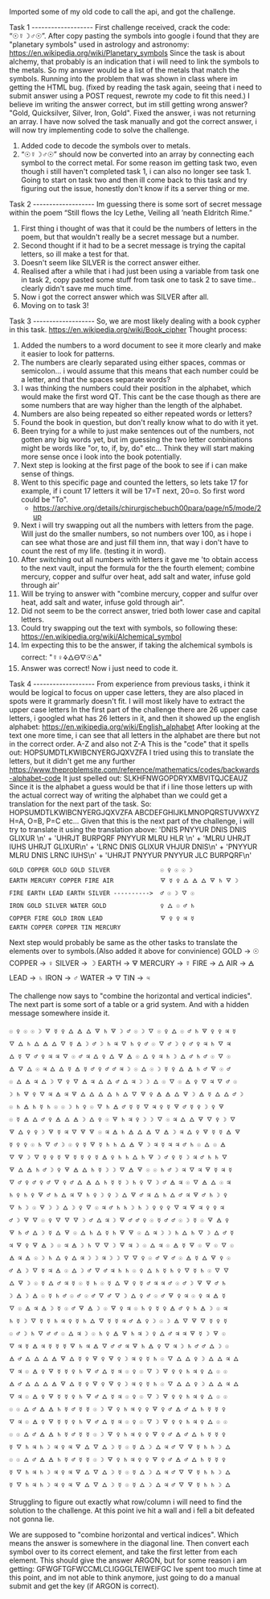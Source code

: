 Imported some of my old code to call the api, and got the challenge.

Task 1 -------------------
First challenge received, crack the code: “☉☿☽♂☉”.
After copy pasting the symbols into google i found that they are "planetary symbols" used in astrology and astronomy: https://en.wikipedia.org/wiki/Planetary_symbols
Since the task is about alchemy, that probably is an indication that i will need to link the symbols to the metals. So my answer would be a list of the metals that match the symbols.
Running into the problem that was shown in class where im getting the HTML bug. (fixed by reading the task again, seeing that i need to submit answer using a POST request, rewrote my code to fit this need.)
I believe im writing the answer correct, but im still getting wrong answer? "Gold, Quicksilver, Silver, Iron, Gold".
Fixed the answer, i was not returning an array.
I have now solved the task manually and got the correct answer, i will now try implementing code to solve the challenge.
  1. Added code to decode the symbols over to metals.
  2. “☉☿☽♂☉” should now be converted into an array by connecting each symbol to the correct metal.
For some reason im getting task two, even though i still haven't completed task 1, i can also no longer see task 1.
Going to start on task two and then ill come back to this task and try figuring out the issue, honestly don't know if its a server thing or me.

Task 2 -------------------
Im guessing there is some sort of secret message within the poem “Still flows the Icy Lethe, Veiling all ’neath Eldritch Rime.”
1. First thing i thought of was that it could be the numbers of letters in the poem, but that wouldn't really be a secret message but a number.
2. Second thought if it had to be a secret message is trying the capital letters, so ill make a test for that.
3. Doesn't seem like SILVER is the correct answer either.
4. Realised after a while that i had just been using a variable from task one in task 2, copy pasted some stuff from task one to task 2 to save time.. clearly didn't save me much time.
5. Now i got the correct answer which was SILVER after all.
6. Moving on to task 3!

Task 3 -------------------
So, we are most likely dealing with a book cypher in this task. https://en.wikipedia.org/wiki/Book_cipher
Thought process:
1. Added the numbers to a word document to see it more clearly and make it easier to look for patterns.
2. The numbers are clearly separated using either spaces, commas or semicolon... i would assume that this means that each number could be a letter, and that the spaces separate words?
3. I was thinking the numbers could their position in the alphabet, which would make the first word QT. This cant be the case though as there are some numbers that are way higher than the length of the alphabet.
4. Numbers are also being repeated so either repeated words or letters?
5. Found the book in question, but don't really know what to do with it yet.
6. Been trying for a while to just make sentences out of the numbers, not gotten any big words yet, but im guessing the two letter combinations might be words like "or, to, if, by, do" etc... Think they will start making more sense once i look into the book potentially.
7. Next step is looking at the first page of the book to see if i can make sense of things.
8. Went to this specific page and counted the letters, so lets take 17 for example, if i count 17 letters it will be 17=T next, 20=o. So first word could be "To".
   - https://archive.org/details/chirurgischebuch00para/page/n5/mode/2up
9. Next i will try swapping out all the numbers with letters from the page. Will just do the smaller numbers, so not numbers over 100, as i hope i can see what those are and just fill them inn, that way i don't have to count the rest of my life. (testing it in word).
10. After switching out all numbers with letters it gave me 'to obtain access to the next vault, input the formula for the the fourth element; combine mercury, copper and sulfur over heat, add salt and water, infuse gold through air'
11. Will be trying to answer with "combine mercury, copper and sulfur over heat, add salt and water, infuse gold through air".
12. Did not seem to be the correct answer, tried both lower case and capital letters.
13. Could try swapping out the text with symbols, so following these: https://en.wikipedia.org/wiki/Alchemical_symbol
14. Im expecting this to be the answer, if taking the alchemical symbols is correct: "☿♀🜍🜂🜔🜄☉🜁"
15. Answer was correct! Now i just need to code it.

Task 4 -------------------
From experience from previous tasks, i think it would be logical to focus on upper case letters, they are also placed in spots were it grammarly doesn't fit.
I will most likely have to extract the upper case letters
In the first part of the challenge there are 26 upper case letters, i googled what has 26 letters in it, and then it showed up the english alphabet: https://en.wikipedia.org/wiki/English_alphabet
After looking at the text one more time, i can see that all letters in the alphabet are there but not in the correct order. A-Z and also not Z-A
This is the "code" that it spells out: HOPSUMDTLKWIBCNYERGJQXVZFA
I tried using this to translate the letters, but it didn't get me any further https://www.theproblemsite.com/reference/mathematics/codes/backwards-alphabet-code
It just spelled out: SLKHFNWGOPDRYXMBVITQJCEAUZ
Since it is the alphabet a guess would be that if i line those letters up with the actual correct way of writing the alphabet than we could get a translation for the next part of the task. So:
HOPSUMDTLKWIBCNYERGJQXVZFA
ABCDEFGHIJKLMNOPQRSTUVWXYZ
H=A, O=B, P=C etc...
Given that this is the next part of the challenge, i will try to translate it using the translation above:
    'DNIS PNYYUR DNIS DNIS GLIXUR \n' +
    'UHRJT BURPQRF PNYYUR MLRU HLR \n' +
    'MLRU UHRJT IUHS UHRJT GLIXUR\n' +
    'LRNC DNIS GLIXUR VHJUR DNIS\n' +
    'PNYYUR MLRU DNIS LRNC IUHS\n' +
    'UHRJT PNYYUR PNYYUR JLC BURPQRF\n'

    GOLD COPPER GOLD GOLD SILVER              ☉ ♀ ☉ ☉ ☽
    EARTH MERCURY COPPER FIRE AIR             🜃 ☿ ♀ 🜂 🜁 🜂 🜃 ♄ 🜃 ☽
    FIRE EARTH LEAD EARTH SILVER ---------->  ♂ ☉ ☽ 🜄 ☉
    IRON GOLD SILVER WATER GOLD               ♀ 🜂 ☉ ♂ ♄
    COPPER FIRE GOLD IRON LEAD                🜃 ♀ ♀ ♃ ☿
    EARTH COPPER COPPER TIN MERCURY

Next step would probably be same as the other tasks to translate the elements over to symbols.(Also added it above for convinience)
GOLD → ☉
COPPER → ♀
SILVER → ☽
EARTH → 🜃
MERCURY → ☿
FIRE → 🜂
AIR → 🜁
LEAD → ♄
IRON → ♂
WATER → 🜄
TIN → ♃

The challenge now says to "combine the horizontal and vertical indicies".
The next part is some sort of a table or a grid system. And with a hidden message somewhere inside it.

    ☉ ♀ ☉ ☉ ☽ 🜃 ☿ ♀ 🜂 🜁 🜂 🜃 ♄ 🜃 ☽ ♂ ☉ ☽ 🜄 ☉ ♀ 🜂 ☉ ♂ ♄ 🜃 ♀ ♀ ♃ ☿
    🜄 🜂 ♄ 🜂 🜁 🜂 🜄 ☿ 🜁 ☽ ♂ ☽ ♄ ♃ 🜄 ♄ ♀ ♂ ☉ 🜄 ♂ ☽ ♀ ♂ ♀ ♃ ♄ 🜄 ♃
    🜂 ☿ 🜄 ♂ ♀ ♃ ♃ 🜄 ☉ ♂ ♃ 🜂 ♀ 🜂 🜃 🜁 ☉ 🜂 ♀ ♃ ♄ ☽ 🜂 ♂ ♄ ♂ ☉ 🜄 ☉
    🜁 🜄 🜂 ☉ ♃ 🜂 🜂 ☿ 🜁 ☿ ♂ ♀ ♂ ♂ ♃ ☽ ☉ 🜂 ☉ ☽ ☿ ♀ 🜂 🜁 ♄ ♂ 🜃 ☉ ♂
    ☉ 🜂 🜁 ♃ 🜂 ☽ 🜄 ♀ 🜄 🜁 ♃ 🜂 🜂 ♂ 🜂 ♃ ☽ ☽ 🜂 ☉ 🜄 ☉ 🜁 ♀ 🜄 ♃ 🜄 ♂ ☉
    ☽ ♄ 🜃 ♀ 🜄 ♃ 🜁 ♃ 🜃 🜂 🜂 🜂 🜂 ♄ 🜂 🜄 🜃 ♀ 🜁 🜁 🜂 🜃 ☽ 🜁 ☿ 🜂 🜂 ♂ ☽
    ☉ ♄ 🜁 ♄ ☿ ♄ ☉ ☉ ☽ ♄ ♀ ☉ 🜄 ♄ 🜁 ♂ ☿ ☿ 🜄 ♃ ♀ ☿ 🜃 ♂ ☿ ♀ ☽ ♀ 🜃
    ☉ ☿ 🜁 🜂 ♂ ♀ 🜁 🜂 🜁 ☽ 🜂 ♀ ☉ 🜃 ♄ ♃ ♀ ☽ ☽ 🜄 ☉ ♃ 🜂 🜂 🜃 🜄 ♀ ☽ 🜄
    🜃 🜂 ♀ ♀ ☽ 🜃 ☿ ♃ 🜄 🜃 🜃 ☉ ♃ 🜁 ♄ 🜁 🜂 🜁 🜄 🜁 ☽ ♃ 🜂 ♀ 🜃 ☿ ☿ 🜁 🜃
    ☿ ♀ ♀ ☉ ♄ 🜄 ♂ ☽ ☉ ♀ ☿ 🜃 ☿ ♄ ♄ 🜂 🜁 🜃 ☽ ♃ ☿ ♃ ♃ ♂ ♄ ☉ 🜂 ☉ 🜁
    🜄 🜃 ☽ 🜄 ☿ ♀ ☿ 🜃 ☿ ☿ ♀ ☿ 🜁 ♀ ♄ ♄ 🜂 ♄ 🜃 ☽ ♂ ♀ ☿ ☽ ♃ ♂ ♄ ♄ 🜄
    🜃 🜂 🜁 ♄ ♂ ☽ ♀ 🜃 🜁 🜂 ♄ ☿ ☽ ☽ 🜄 🜁 🜃 ☉ ☉ ♄ ♂ ☽ ♃ 🜄 ♃ 🜃 ☿ ♃ ☿
    🜄 ♂ ♀ ♂ ♀ ♂ 🜄 ♀ ♂ 🜂 🜁 🜂 ♄ ☿ ☿ ☽ ♄ ♀ 🜄 ☽ ♂ 🜁 ♃ ☉ 🜄 🜁 🜂 ☉ ♃
    ♄ ♀ ♄ ♀ 🜃 ♂ ♄ 🜂 ♃ 🜄 ♄ ♀ ☽ ♀ ☽ 🜂 🜃 ♂ ♃ 🜂 ♄ 🜂 ♂ ♃ 🜃 ♂ ♄ ☽ ♀
    🜄 ♄ ☽ ☉ 🜃 ☽ ☽ 🜂 ☽ ♀ 🜄 ☉ ♃ ♂ ♄ ♄ ☽ ♄ ☽ ♀ ♀ ♀ 🜄 ♃ 🜃 ♃ ♀ ♀ ♃
    ♂ ☽ 🜃 🜄 ☉ ♀ 🜄 🜄 🜄 ☽ ♂ 🜂 ♃ ☽ 🜃 ♂ ♂ ♀ ☉ ☿ ♂ ♂ ☉ ☽ ☿ ☉ 🜃 🜁 ♀
    🜃 ♄ ♂ 🜂 ☽ ☿ 🜂 🜃 ☉ 🜂 ♄ 🜂 ☿ ♄ 🜃 🜃 ☉ 🜂 ♃ ☽ ☽ ♄ 🜂 ♄ 🜄 ☽ 🜂 ♂ ☿
    ♃ 🜃 ♀ 🜃 🜁 ☽ ☉ ♃ 🜁 ☽ ♄ 🜄 🜄 ☽ 🜃 ♃ ☽ ☉ 🜂 ♃ ☉ 🜁 ☿ 🜃 ☉ 🜃 ☉ 🜄 ☉
    🜁 ♃ 🜁 ☉ ☽ ♄ 🜂 ♀ 🜂 ♃ ☽ ☽ ♃ ☽ ☽ 🜄 🜄 ♀ ☉ ♂ 🜃 ♂ ☉ 🜁 ☿ 🜂 🜃 ♀ ☉
    ♂ 🜁 ☽ 🜄 ☿ ♃ 🜁 ☉ 🜂 ☽ ♂ 🜄 ♂ ♃ ♄ ♄ ☉ ♀ 🜂 ♄ ☿ ♄ ♀ 🜄 ☿ ♄ ☉ 🜄 🜄
    🜂 🜃 ☽ ☉ ☿ 🜂 ♂ ♃ ☿ ☉ ☿ ♄ ☉ ☿ 🜂 🜃 ♀ ☿ ♂ ♃ ♃ ♂ ☉ ♂ ☽ 🜃 🜃 ♂ ♄
    ☽ 🜁 ☽ 🜁 ☉ ☿ ♄ ♂ ☉ ♂ ☉ ♂ 🜄 ♂ 🜄 ☽ 🜂 ♀ ♂ ☉ ♂ 🜃 ♀ ♃ ☉ ♀ ♃ 🜁 ☿
    🜄 ☉ 🜁 ♃ 🜁 ☽ ☿ ☉ ♂ 🜃 🜁 ☽ ☉ 🜃 ♀ ♃ ☉ ♄ ♀ ☿ ♀ 🜁 ♂ ♀ ♄ 🜁 ☽ ☉ ♃
    ♄ ☿ ☽ 🜄 ☿ ☿ ♄ ♃ ♀ ☿ ♄ 🜂 🜄 ☿ ☿ ♃ ♂ 🜁 ♀ ☽ ☉ ☽ 🜁 🜄 🜃 🜄 ☿ ♀ ☿
    ☉ ♂ ☽ ♄ 🜄 ♂ ♂ ☉ 🜂 ♃ ☽ ☉ ♄ ♀ 🜁 🜃 ♄ ♃ ☽ ♀ 🜂 ♂ ♃ ♃ 🜃 ☿ ☽ 🜃 ☉
    🜄 ♃ ☿ 🜁 ♃ ☿ ☿ ☿ 🜃 ♄ ♃ 🜁 🜄 ♂ ♂ ♃ 🜃 ♄ 🜁 ♀ 🜄 ♃ ☽ ♄ ♂ ♂ 🜂 ☽ ☉
    🜁 ♂ 🜂 🜂 🜂 🜁 🜃 🜂 ☿ ♀ 🜃 ♀ 🜃 ♀ ☽ ♃ ♀ ☿ ♄ ☉ 🜄 🜂 🜂 ♀ ☽ 🜂 🜂 ♃ 🜂
    🜄 ♃ ☉ 🜁 ♀ 🜃 ☿ ☿ ♀ ♄ 🜃 ♂ 🜂 ☿ ♃ ☉ ♀ ☉ 🜄 ☽ 🜃 ♀ ♀ ♄ ♃ ♀ 🜂 ☉ ☉
    🜁 ♂ 🜂 🜂 🜂 🜁 🜃 🜂 ☿ ♀ 🜃 ♀ 🜃 ♀ ☽ ♃ ♀ ☿ ♄ ☉ 🜄 🜂 🜂 ♀ ☽ 🜂 🜂 ♃ 🜂
    🜄 ♃ ☉ 🜁 ♀ 🜃 ☿ ☿ ♀ ♄ 🜃 ♂ 🜂 ☿ ♃ ☉ ♀ ☉ 🜄 ☽ 🜃 ♀ ♀ ♄ ♃ ♀ 🜂 ☉ ☉
    ☉ ☉ 🜂 ♂ 🜁 🜁 ♄ ☿ ♂ ☿ ☿ ☉ ☽ 🜃 ♀ ♄ ♃ ♀ ♀ 🜃 ♀ ♂ 🜁 ♂ 🜂 ♄ ☿ ☿ ♀
    🜄 ♃ ☉ 🜁 ♀ 🜃 ☿ ☿ ♀ ♄ 🜃 ♂ 🜂 ☿ ♃ ☉ ♀ ☉ 🜄 ☽ 🜃 ♀ ♀ ♄ ♃ ♀ 🜂 ☉ ☉
    ☉ ☉ 🜂 ♂ 🜁 🜁 ♄ ☿ ♂ ☿ ☿ ☉ ☽ 🜃 ♀ ♄ ♃ ♀ ♀ 🜃 ♀ ♂ 🜁 ♂ 🜂 ♄ ☿ ☿ ♀
    ☿ 🜄 ♄ ♃ ♄ ☽ ♃ ♀ ♃ 🜃 🜂 🜄 🜂 ☽ ☿ ☉ ☿ 🜂 ☽ 🜂 ♃ ♂ 🜄 🜃 ☿ ♄ ♄ ☽ 🜂
    ☉ ☉ 🜂 ♂ 🜁 🜁 ♄ ☿ ♂ ☿ ☿ ☉ ☽ 🜃 ♀ ♄ ♃ ♀ ♀ 🜃 ♀ ♂ 🜁 ♂ 🜂 ♄ ☿ ☿ ♀
    ☿ 🜄 ♄ ♃ ♄ ☽ ♃ ♀ ♃ 🜃 🜂 🜄 🜂 ☽ ☿ ☉ ☿ 🜂 ☽ 🜂 ♃ ♂ 🜄 🜃 ☿ ♄ ♄ ☽ 🜂
    ☿ 🜄 ♄ ♃ ♄ ☽ ♃ ♀ ♃ 🜃 🜂 🜄 🜂 ☽ ☿ ☉ ☿ 🜂 ☽ 🜂 ♃ ♂ 🜄 🜃 ☿ ♄ ♄ ☽ 🜂

Struggling to figure out exactly what row/column i will need to find the solution to the challenge.
At this point ive hit a wall and i fell a bit defeated not gonna lie.

We are supposed to "combine horizontal and vertical indices".
Which means the answer is somewhere in the diagonal line.
Then convert each symbol over to its correct element, and take the first letter from each element.
This should give the answer ARGON, but for some reason i am getting: GFWGFTGFWCCMLCLIGGGLTEIWEIFGC
Ive spent too much time at this point, and im not able to think anymore, just going to do a manual submit and get the key (if ARGON is correct).